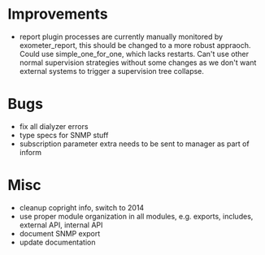 # Improvements

- report plugin processes are currently manually monitored by exometer_report, this should be changed to a more robust appraoch. Could use simple_one_for_one, which lacks restarts. Can't use other normal supervision strategies without some changes as we don't want external systems to trigger a supervision tree collapse.

# Bugs

- fix all dialyzer errors
- type specs for SNMP stuff
- subscription parameter extra needs to be sent to manager as part of inform

# Misc

- cleanup copright info, switch to 2014
- use proper module organization in all modules, e.g. exports, includes, external API, internal API
- document SNMP export
- update documentation
